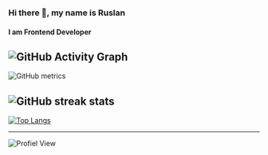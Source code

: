 ### Hi there 👋, my name is Ruslan
#### I am Frontend Developer

![GitHub Activity Graph](https://activity-graph.herokuapp.com/graph?username=RFG-G)  
--
![GitHub metrics](https://metrics.lecoq.io/RFG-G)  

![GitHub streak stats](https://github-readme-streak-stats.herokuapp.com/?user=RFG-G)
--
[![Top Langs](https://github-readme-stats.vercel.app/api/top-langs/?username=RFG-G)](https://github.com/anuraghazra/github-readme-stats)

<!--
### Не хочу на фронт!
![FrontEnd](https://pbs.twimg.com/media/EtXb96vWYAgYBRe.jpg) 
-->
---
![Profiel View](https://komarev.com/ghpvc/?username=RFG-G&style=flat-square)
